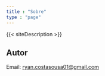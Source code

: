 ```yaml
---
title : "Sobre"
type : "page"
---
```


{{< siteDescription >}}

## Autor
Email: ryan.costasousa01@gmail.com